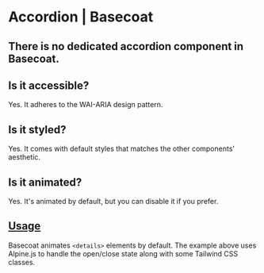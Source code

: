 # Accordion | Basecoat

## There is no dedicated accordion component in Basecoat.

## Is it accessible?

Yes. It adheres to the WAI-ARIA design pattern.

## Is it styled?

Yes. It comes with default styles that matches the other components' aesthetic.

## Is it animated?

Yes. It's animated by default, but you can disable it if you prefer.

## [Usage](#usage)

Basecoat animates `<details>` elements by default. The example above uses Alpine.js to handle the open/close state along with some Tailwind CSS classes.